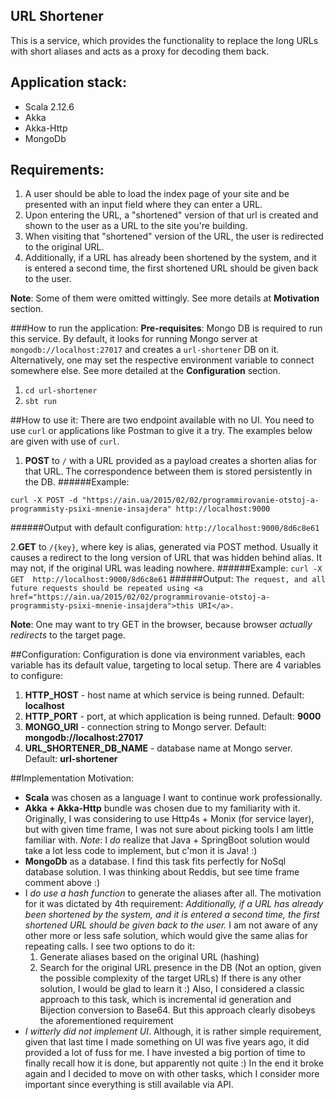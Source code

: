 ## URL Shortener

This is a service, which provides the functionality to replace the long URLs with short aliases 
and acts as a proxy for decoding them back.

## Application stack:
 * Scala 2.12.6
 * Akka
 * Akka-Http
 * MongoDb

## Requirements:
1. A user should be able to load the index page of your site and be presented with an input field 
where they can enter a URL.
2. Upon entering the URL, a "shortened" version of that url is created and shown to the user as a URL to the site 
you're building.
3. When visiting that "shortened" version of the URL, the user is redirected to the original URL. 
4. Additionally, if a URL has already been shortened by the system, and it is entered a second time, the first 
shortened URL should be given back to the user.
 
**Note**: Some of them were omitted wittingly. See more details at **Motivation** section.

###How to run the application:
**Pre-requisites**: 
Mongo DB is required to run this service. 
By default, it looks for running Mongo server at `mongodb://localhost:27017` and creates a `url-shortener` DB on it.
Alternatively, one may set the respective environment variable to connect somewhere else.
See more detailed at the **Configuration** section.
1. `cd url-shortener`
2. `sbt run`

##How to use it:
There are two endpoint available with no UI. You need to use `curl` or applications like Postman to give it a try.
The examples below are given with use of `curl`.
1. **POST** to `/` with a URL provided as a payload creates a shorten alias for that URL. 
The correspondence between them is stored persistently in the DB.
######Example: 
```
curl -X POST -d "https://ain.ua/2015/02/02/programmirovanie-otstoj-a-programmisty-psixi-mnenie-insajdera" http://localhost:9000
```
######Output with default configuration: `http://localhost:9000/8d6c8e61`

2.**GET** to `/{key}`, where key is alias, generated via POST method. 
Usually it causes a redirect to the long version of URL that was hidden behind alias. 
It may not, if the original URL was leading nowhere.
######Example: 
```curl -X GET  http://localhost:9000/8d6c8e61```
######Output: `The request, and all future requests should be repeated using <a href="https://ain.ua/2015/02/02/programmirovanie-otstoj-a-programmisty-psixi-mnenie-insajdera">this URI</a>.`

**Note**: One may want to try GET in the browser, because browser *actually redirects* to the target page.

##Configuration:
Configuration is done via environment variables, each variable has its default value, targeting to local setup.
There are 4 variables to configure:
1. **HTTP_HOST** - host name at which service is being runned. Default: **localhost**
2. **HTTP_PORT** - port, at which application is being runned. Default: **9000**
3. **MONGO_URI** - connection string to Mongo server. Default: **mongodb://localhost:27017**
4. **URL_SHORTENER_DB_NAME** - database name at Mongo server. Default: **url-shortener**

##Implementation Motivation:
- **Scala** was chosen as a language I want to continue work professionally.
- **Akka + Akka-Http** bundle was chosen due to my familiarity with it. 
Originally, I was considering to use Http4s + Monix (for service layer), 
but with given time frame, I was not sure about picking tools I am little familiar with.
*Note*: I *do* realize that Java + SpringBoot solution would take a lot less code to implement, but c'mon it is Java! :)
- **MongoDb** as a database. I find this task fits perfectly for NoSql database solution. 
I was thinking about Reddis, but see time frame comment above :)
- I *do use a hash function* to generate the aliases after all.
The motivation for it was dictated by 4th requirement: 
*Additionally, if a URL has already been shortened by the system, and it is entered a second time, the first 
 shortened URL should be given back to the user.*
I am not aware of any other more or less safe solution, which would give the same alias for repeating calls. 
I see two options to do it: 
  1. Generate aliases based on the original URL (hashing)
  2. Search for the original URL presence in the DB (Not an option, given the possible complexity of the target URLs)
If there is any other solution, I would be glad to learn it :)
Also, I considered a classic approach to this task, which is incremental id generation and Bijection conversion to Base64.
But this approach clearly disobeys the aforementioned requirement
- *I witterly did not implement UI*. 
Although, it is rather simple requirement, given that last time I made something on UI was five years ago, 
it did provided a lot of fuss for me. 
I have invested a big portion of time to finally recall how it is done, but apparently not quite :)
In the end it broke again and I decided to move on with other tasks, 
which I consider more important since everything is still available via API.